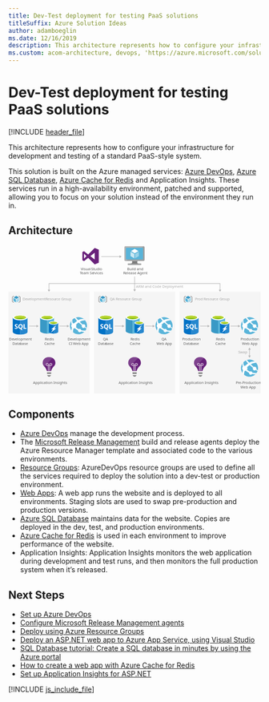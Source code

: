 ```yaml
---
title: Dev-Test deployment for testing PaaS solutions
titleSuffix: Azure Solution Ideas
author: adamboeglin
ms.date: 12/16/2019
description: This architecture represents how to configure your infrastructure for development and testing of a standard PaaS-style system.
ms.custom: acom-architecture, devops, 'https://azure.microsoft.com/solutions/architecture/dev-test-paas/'
---
```

# Dev-Test deployment for testing PaaS solutions

[!INCLUDE [header_file](../header.md)]

This architecture represents how to configure your infrastructure for development and testing of a standard PaaS-style system.

This solution is built on the Azure managed services: [Azure DevOps](https://azure.microsoft.com/services/devops/), [Azure SQL Database](https://azure.microsoft.com/services/sql-database/), [Azure Cache for Redis](https://azure.microsoft.com/services/cache/) and Application Insights. These services run in a high-availability environment, patched and supported, allowing you to focus on your solution instead of the environment they run in.

## Architecture

<svg class="architecture-diagram" aria-labelledby="dev-test-paas" height="482.775" viewbox="0 0 825.046 482.775"  xmlns="http://www.w3.org/2000/svg">
    <path fill="#ededed" opacity=".5" d="M280.048 150.108h265.376v332.667H280.048zM559.67 150.108h265.376v332.667H559.67zM0 150.108h265.376v332.667H0z"/>
    <path d="M153.631 382.729v-.382c0-9.812-8.41-17.967-18.731-18.094-.255-.382-6.116.127-6.116.127-9.3 1.147-16.565 8.92-16.565 17.967 0 .255-1.019 7.391 6.244 13.379 3.313 2.931 6.753 10.831 7.263 13.125l.382.765h13.507l.382-.765c.51-2.294 4.078-10.194 7.263-13 7.263-6.113 6.371-12.867 6.371-13.122z" fill="#68217a"/>
    <path fill="#7a7a7a" d="M126.362 414.203h13.507v4.332h-13.507zM130.567 427.709h4.97l4.205-4.459h-13.38l4.205 4.459z"/>
    <path d="M136.429 408.978h-2.549V392.8h-2.166v16.055h-2.548V392.8H127a4.787 4.787 0 01-4.715-4.715 4.715 4.715 0 019.429 0v2.166h2.166v-2.166a4.715 4.715 0 114.715 4.715h-2.166zM127 385.915a2.148 2.148 0 00-2.166 2.166 2.233 2.233 0 002.166 2.166h2.166v-2.166a2.329 2.329 0 00-2.166-2.166zm11.6 0a2.233 2.233 0 00-2.166 2.166v2.166h2.166a2.233 2.233 0 002.166-2.166 2.148 2.148 0 00-2.171-2.166z" fill="#fff" opacity=".65"/>
    <path d="M134.9 364.253c-.255-.382-6.116.127-6.116.127-9.3 1.147-16.565 8.92-16.565 17.967 0 .255-.892 6.5 4.969 12.233l27.523-27.523a18.714 18.714 0 00-9.811-2.804z" fill="#fff" opacity=".15"/>
    <text fill="#5d5d5d" font-family="SegoeUI, Segoe UI" font-size="12" transform="translate(80.722 451.721)">
        Application Insights
    </text>
    <path d="M648.624 382.729v-.382c0-9.812-8.41-17.967-18.731-18.094-.255-.382-6.116.127-6.116.127-9.3 1.147-16.565 8.92-16.565 17.967 0 .255-1.019 7.391 6.244 13.379 3.313 2.931 6.753 10.831 7.263 13.125l.382.765h13.507l.382-.765c.51-2.294 4.078-10.194 7.263-13 7.262-6.113 6.371-12.867 6.371-13.122z" fill="#68217a"/>
    <path fill="#7a7a7a" d="M621.355 414.203h13.507v4.332h-13.507zM625.56 427.709h4.97l4.204-4.459h-13.379l4.205 4.459z"/>
    <path d="M631.421 408.978h-2.548V392.8h-2.166v16.055h-2.548V392.8h-2.166a4.787 4.787 0 01-4.715-4.715 4.715 4.715 0 019.429 0v2.166h2.166v-2.166a4.715 4.715 0 114.715 4.715h-2.166zm-9.429-23.063a2.148 2.148 0 00-2.166 2.166 2.233 2.233 0 002.166 2.166h2.166v-2.166a2.329 2.329 0 00-2.166-2.166zm11.6 0a2.233 2.233 0 00-2.166 2.166v2.166h2.166a2.233 2.233 0 002.166-2.166 2.148 2.148 0 00-2.17-2.166z" fill="#fff" opacity=".65"/>
    <path d="M629.892 364.253c-.255-.382-6.116.127-6.116.127-9.3 1.147-16.565 8.92-16.565 17.967 0 .255-.892 6.5 4.969 12.233l27.52-27.524a18.714 18.714 0 00-9.808-2.803z" fill="#fff" opacity=".15"/>
    <text fill="#5d5d5d" font-family="SegoeUI, Segoe UI" font-size="12" transform="translate(575.714 451.721)">
        Application Insights
    </text>
    <path d="M433.45 382.729v-.382c0-9.812-8.41-17.967-18.731-18.094-.255-.382-6.116.127-6.116.127-9.3 1.147-16.565 8.92-16.565 17.967 0 .255-1.019 7.391 6.244 13.379 3.313 2.931 6.753 10.831 7.263 13.125l.382.765h13.507l.382-.765c.51-2.294 4.078-10.194 7.263-13 7.263-6.113 6.371-12.867 6.371-13.122z" fill="#68217a"/>
    <path fill="#7a7a7a" d="M406.181 414.203h13.507v4.332h-13.507zM410.386 427.709h4.97l4.205-4.459h-13.38l4.205 4.459z"/>
    <path d="M416.248 408.978H413.7V392.8h-2.166v16.055h-2.548V392.8h-2.166a4.787 4.787 0 01-4.715-4.715 4.715 4.715 0 019.429 0v2.166h2.166v-2.166a4.715 4.715 0 114.715 4.715h-2.166zm-9.429-23.063a2.148 2.148 0 00-2.166 2.166 2.233 2.233 0 002.166 2.166h2.166v-2.166a2.329 2.329 0 00-2.167-2.166zm11.6 0a2.233 2.233 0 00-2.166 2.166v2.166h2.166a2.233 2.233 0 002.166-2.166 2.148 2.148 0 00-2.171-2.166z" fill="#fff" opacity=".65"/>
    <path d="M414.718 364.253c-.255-.382-6.116.127-6.116.127-9.3 1.147-16.565 8.92-16.565 17.967 0 .255-.892 6.5 4.969 12.233l27.523-27.523a18.714 18.714 0 00-9.811-2.804z" fill="#fff" opacity=".15"/>
    <text fill="#5d5d5d" font-family="SegoeUI, Segoe UI" font-size="12" transform="translate(360.54 451.721)">
        Application Insights
    </text>
    <path fill="none" stroke="#b5b5b5" stroke-miterlimit="10" stroke-width="1.643" d="M303.887 35.631h60.76"/>
    <path fill="#b5b5b5" d="M363.448 39.726l7.093-4.095-7.093-4.096v8.191z"/>
    <path fill="none" stroke="#b5b5b5" stroke-miterlimit="10" stroke-width="1.643" d="M132.688 144.712V123.65h559.67v21.062"/>
    <path fill="#b5b5b5" d="M136.783 143.514l-4.095 7.092-4.096-7.092h8.191zM688.263 143.514l4.095 7.092 4.096-7.092h-8.191z"/>
    <text fill="#5d5d5d" font-family="SegoeUI, Segoe UI" font-size="12" opacity=".5" transform="translate(751.798 352.618)">
        <tspan letter-spacing="-.013em">S</tspan><tspan x="6.217" y="0">wap</tspan>
    </text>
    <text fill="#5d5d5d" font-family="SegoeUI, Segoe UI" font-size="12" opacity=".5" transform="translate(417.371 138.128)">
        ARM and Code Deployment
    </text>
    <path fill="none" stroke="#b5b5b5" stroke-miterlimit="10" stroke-width="1.643" d="M412.867 100.775v43.439"/>
    <path fill="#b5b5b5" d="M408.771 143.015l4.096 7.093 4.095-7.093h-8.191z"/>
    <path fill="none" stroke="#b5b5b5" stroke-miterlimit="10" stroke-width="1.643" d="M92.933 262.593h-25.44"/>
    <path fill="#b5b5b5" d="M91.734 258.497l7.093 4.096-7.093 4.095v-8.191z"/>
    <g>
        <path fill="none" stroke="#b5b5b5" stroke-miterlimit="10" stroke-width="1.643" d="M192.66 262.593h-25.439"/>
        <path fill="#b5b5b5" d="M191.462 258.497l7.092 4.096-7.092 4.095v-8.191z"/>
    </g>
    <g>
        <path fill="none" stroke="#b5b5b5" stroke-miterlimit="10" stroke-width="1.643" d="M373.315 262.593h-25.44"/>
        <path fill="#b5b5b5" d="M372.116 258.497l7.093 4.096-7.093 4.095v-8.191z"/>
    </g>
    <g>
        <path fill="none" stroke="#b5b5b5" stroke-miterlimit="10" stroke-width="1.643" d="M473.042 262.593h-25.439"/>
        <path fill="#b5b5b5" d="M471.844 258.497l7.092 4.096-7.092 4.095v-8.191z"/>
    </g>
    <g>
        <path fill="none" stroke="#b5b5b5" stroke-miterlimit="10" stroke-width="1.643" d="M652.696 262.593h-25.439"/>
        <path fill="#b5b5b5" d="M651.498 258.497l7.093 4.096-7.093 4.095v-8.191z"/>
    </g>
    <g>
        <path fill="none" stroke="#b5b5b5" stroke-miterlimit="10" stroke-width="1.643" d="M752.424 262.593h-25.439"/>
        <path fill="#b5b5b5" d="M751.226 258.497l7.092 4.096-7.092 4.095v-8.191z"/>
    </g>
    <g>
        <path fill="none" stroke="#b5b5b5" stroke-miterlimit="10" stroke-width="1.643" d="M788.755 338.779v6.993l.004 8.998v5.554"/>
        <path fill="#b5b5b5" d="M784.659 339.977l4.096-7.092 4.095 7.092h-8.191zM784.663 359.126l4.096 7.092 4.095-7.092h-8.191z"/>
    </g>
    <g>
        <text fill="#5d5d5d" font-family="SegoeUI, Segoe UI" font-size="12" transform="translate(236.464 79.655)">
            Visual <tspan letter-spacing="-.032em" x="34.541" y="0">S</tspan><tspan x="40.529" y="0">tudio</tspan><tspan letter-spacing="-.103em" x="-2.766" y="14.4">T</tspan><tspan x="2.285" y="14.4">eam Se</tspan><tspan letter-spacing=".04em" x="40.939" y="14.4">r</tspan><tspan x="45.592" y="14.4">vices</tspan>
        </text>
        <path d="M268.022 34.076l14.214-11v21.996zm-20.651 8.046V26.03l8.046 8.046zm34.865-34.865l-21.187 21.187-13.677-10.459-5.364 2.682v26.818l5.364 2.682 13.678-10.459 21.187 21.187 13.409-5.364v-42.91z" fill="#68217a"/>
    </g>
    <g>
        <text fill="#5d5d5d" font-family="SegoeUI, Segoe UI" font-size="12" transform="translate(388.172 79.655)">
            Build and<tspan letter-spacing="-.028em" x="-12.601" y="14.4">R</tspan><tspan x="-5.757" y="14.4">elease Agent</tspan>
        </text>
        <path d="M422.363 49.911h-18.016c2.165 7.643-.743 8.739-13.483 8.739v4h43.32v-4c-12.74 0-13.989-1.092-11.821-8.739" fill="#7a7a7a"/>
        <path d="M441.648 1.5H383a3.747 3.747 0 00-3.6 3.773v40.9a3.726 3.726 0 003.6 3.741h58.652a4.094 4.094 0 004-3.741v-40.9a4.109 4.109 0 00-4-3.773" fill="#a0a1a2"/>
        <path d="M441.689 1.5H383a3.746 3.746 0 00-3.6 3.773v40.9a3.727 3.727 0 003.6 3.742h1.4z" fill="#fff" opacity=".2" style="isolation:isolate"/>
        <path fill="#59b4d9" d="M440.479 6.599v38.217h-56.062V6.599h56.062z"/>
        <path fill="#59b4d9" d="M384.417 44.816h.077V6.6l51.255-.077h.002l-51.334.077v38.216z"/>
        <path fill="#a0a1a2" d="M390.864 58.649h43.32v4.003h-43.32z"/>
        <path d="M413.209 4.276a.94.94 0 11-.941-.941.941.941 0 01.941.941" fill="#b8d432"/>
        <path d="M413.246 24.549a.368.368 0 01-.178-.05L401.4 17.764a.359.359 0 01-.175-.306.353.353 0 01.175-.3l11.6-6.69a.355.355 0 01.349 0l11.67 6.737a.354.354 0 010 .61L413.425 24.5a.357.357 0 01-.179.05" fill="#fff"/>
        <path d="M411.57 40.916a.333.333 0 01-.178-.048l-11.632-6.712a.345.345 0 01-.18-.306V20.379a.358.358 0 01.535-.306l11.63 6.71a.37.37 0 01.172.309v13.471a.36.36 0 01-.172.306.371.371 0 01-.176.048" fill="#fff" opacity=".7" style="isolation:isolate"/>
        <path d="M414.863 40.916a.381.381 0 01-.183-.048.359.359 0 01-.171-.306V27.176a.366.366 0 01.171-.306l11.63-6.71a.345.345 0 01.35 0 .349.349 0 01.179.3v13.39a.346.346 0 01-.179.306l-11.626 6.713a.313.313 0 01-.171.048" fill="#fff" opacity=".4" style="isolation:isolate"/>
    </g>
    <g>
        <text fill="#5d5d5d" font-family="SegoeUI, Segoe UI" font-size="12" transform="translate(2.078 309.951)">
            De<tspan letter-spacing="-.006em" x="14.689" y="0">v</tspan><tspan x="20.367" y="0">elopment</tspan><tspan x="11.021" y="14.4">Data</tspan><tspan letter-spacing="-.013em" x="35.713" y="14.4">b</tspan><tspan x="42.609" y="14.4">ase</tspan>
        </text>
        <path d="M14.207 234.925V281.5c0 4.836 10.825 8.757 24.176 8.757v-55.332z" fill="#0072c6"/>
        <path d="M38.051 290.259h.331c13.351 0 24.176-3.919 24.176-8.756v-46.578H38.051z" fill="#0072c6"/>
        <path d="M38.051 290.259h.331c13.351 0 24.176-3.919 24.176-8.756v-46.578H38.051z" fill="#fff" opacity=".15" style="isolation:isolate"/>
        <path d="M62.559 234.925c0 4.836-10.825 8.756-24.176 8.756s-24.176-3.92-24.176-8.756 10.825-8.756 24.176-8.756 24.176 3.92 24.176 8.756" fill="#fff"/>
        <path d="M57.616 234.421c0 3.192-8.611 5.777-19.233 5.777s-19.234-2.585-19.234-5.777 8.612-5.777 19.234-5.777 19.233 2.586 19.233 5.777" fill="#7fba00"/>
        <path d="M53.587 237.951c2.518-.976 4.031-2.2 4.031-3.528 0-3.192-8.611-5.779-19.234-5.779s-19.233 2.586-19.233 5.779c0 1.329 1.513 2.551 4.031 3.528 3.516-1.365 9.011-2.246 15.2-2.246s11.685.881 15.2 2.246" fill="#b8d432"/>
        <path d="M30.7 267.257a3.971 3.971 0 01-1.575 3.363 7.062 7.062 0 01-4.351 1.192 8.276 8.276 0 01-3.948-.851v-3.405a6.092 6.092 0 004.032 1.554 2.743 2.743 0 001.645-.426 1.332 1.332 0 00.58-1.129 1.579 1.579 0 00-.559-1.2 10.262 10.262 0 00-2.271-1.32q-3.49-1.637-3.49-4.468a4.034 4.034 0 011.522-3.293 6.208 6.208 0 014.042-1.24 10.1 10.1 0 013.7.586v3.18a6.035 6.035 0 00-3.511-1.064 2.6 2.6 0 00-1.563.419 1.324 1.324 0 00-.574 1.122 1.6 1.6 0 00.463 1.187 7.487 7.487 0 001.9 1.144 9.407 9.407 0 013.049 2.053 3.825 3.825 0 01.909 2.596zM47.12 263.811a8.7 8.7 0 01-1.224 4.671 6.531 6.531 0 01-3.447 2.777l4.426 4.1h-4.468l-3.16-3.543a7.409 7.409 0 01-3.666-1.074A6.734 6.734 0 0133.06 268a8.408 8.408 0 01-.889-3.879 9.066 9.066 0 01.962-4.229 6.84 6.84 0 012.707-2.857 7.911 7.911 0 014-1 7.361 7.361 0 013.772.969 6.606 6.606 0 012.585 2.755 8.71 8.71 0 01.923 4.052zM43.5 264a5.969 5.969 0 00-1.011-3.666 3.272 3.272 0 00-2.767-1.347 3.474 3.474 0 00-2.862 1.35 6.566 6.566 0 00-.022 7.165 3.386 3.386 0 002.8 1.335 3.431 3.431 0 002.82-1.292A5.483 5.483 0 0043.5 264zM58.728 271.546h-9.086v-15.257h3.436v12.47h5.65v2.787z" fill="#fff"/>
    </g>
    <g>
        <path d="M103.775 235.091v43.768c0 4.607 10.184 8.244 22.672 8.244v-52.012z" fill="#3999c6"/>
        <path d="M126.2 287.1h.364c12.609 0 22.672-3.637 22.672-8.244v-43.765H126.2z" fill="#59b4d9"/>
        <path d="M149.24 235.091c0 4.486-10.184 8.244-22.672 8.244s-22.793-3.758-22.793-8.244 10.184-8.244 22.672-8.244 22.793 3.758 22.793 8.244" fill="#fff"/>
        <path d="M144.633 234.606c0 3.031-8.123 5.456-18.065 5.456s-18.186-2.425-18.186-5.456 8.123-5.456 18.065-5.456 18.186 2.425 18.186 5.456" fill="#7fba00"/>
        <path d="M140.753 237.88c2.425-.97 3.758-2.061 3.758-3.273 0-3.031-8.123-5.456-18.065-5.456s-18.065 2.425-18.065 5.456c0 1.212 1.455 2.425 3.758 3.273 3.273-1.334 8.487-2.061 14.306-2.061a44.194 44.194 0 0114.306 2.061" fill="#b8d432"/>
        <path d="M132.63 252.428v29.219c0 3.031 6.789 5.456 15.155 5.456v-34.675z" fill="#0072c6"/>
        <path d="M147.542 287.1h.242c8.366 0 15.155-2.425 15.155-5.456v-29.216h-15.4z" fill="#0072c6"/>
        <path d="M147.542 287.1h.242c8.366 0 15.155-2.425 15.155-5.456v-29.216h-15.4z" fill="#fff" opacity=".15" style="isolation:isolate"/>
        <path d="M162.94 252.428c0 3.031-6.789 5.456-15.155 5.456s-15.155-2.425-15.155-5.456 6.789-5.456 15.155-5.456 15.155 2.425 15.155 5.456" fill="#fff"/>
        <path d="M159.788 252.065c0 1.94-5.456 3.637-12 3.637s-12-1.576-12-3.637c0-1.94 5.456-3.637 12-3.637s12 1.7 12 3.637" fill="#7fba00"/>
        <path d="M157.242 254.247c1.576-.606 2.546-1.334 2.546-2.182 0-1.94-5.456-3.637-12-3.637-6.668 0-12 1.576-12 3.637 0 .849.97 1.576 2.546 2.182a31.457 31.457 0 0118.913 0" fill="#b8d432"/>
        <path fill="#fff" d="M156.029 270.129l-16.852 13.943 6.547-10.79h-5.698l16.852-13.822-6.547 10.669h5.698z"/>
        <text fill="#5d5d5d" font-family="SegoeUI, Segoe UI" font-size="12" transform="translate(119.266 309.566)">
            <tspan letter-spacing="-.028em">R</tspan><tspan x="6.844" y="0">edis</tspan><tspan x="-1.98" y="14.4">Cache</tspan>
        </text>
    </g>
    <g>
        <text fill="#5d5d5d" font-family="SegoeUI, Segoe UI" font-size="12" transform="translate(193.533 309.88)">
            De<tspan letter-spacing="-.006em" x="14.689" y="0">v</tspan><tspan x="20.367" y="0">elopment</tspan><tspan x="3.902" y="14.4">CI </tspan><tspan letter-spacing="-.024em" x="17.813" y="14.4">W</tspan><tspan x="28.734" y="14.4">eb App</tspan>
        </text>
        <path d="M246.114 283.537a27.97 27.97 0 115.21-39.2 27.862 27.862 0 01-5.21 39.2" fill="#59b4d9"/>
        <path d="M240.974 266.235a6.027 6.027 0 008.439 1.124c.138-.105.244-.233.369-.346 2.7 1.9 4.568 3.152 5.623 3.871a24.133 24.133 0 00.75-2.4 144.942 144.942 0 01-4.8-3.756 5.976 5.976 0 00-8.579-7.328 251.78 251.78 0 01-9.28-8.765c10.256-5.516 17.542-4.708 17.542-4.708a28.1 28.1 0 00-4.038-4.134 29.8 29.8 0 00-18.72 3.49q-3.837-4.017-7.814-8.63a26.034 26.034 0 00-3.706 1.507 60.249 60.249 0 007.558 9.585l.019.019a51.8 51.8 0 00-7.771 6.731c-.325.346-.637.694-.942 1.042a8.444 8.444 0 00-4.607.316 20.44 20.44 0 01-1.929-12.121 29.49 29.49 0 00-3.012 3.656 17.922 17.922 0 001.1 11.3 8.436 8.436 0 00-.006 10.243 8.664 8.664 0 00.626.722 42.378 42.378 0 00-1.634 9.8c.265.36.265.651.528 1a28.4 28.4 0 004.655 4.485 30.837 30.837 0 011.918-12.726 8.4 8.4 0 003.9-.633c.716.63 1.466 1.267 2.266 1.915a46.633 46.633 0 008.152 5.2 5.53 5.53 0 008.9 4.965 5.5 5.5 0 001.24-1.361 49.912 49.912 0 0010.973 1.14c.432 0 2.436-2.726 3.584-4.416a29.512 29.512 0 01-13.764-.94 5.5 5.5 0 00-8.411-3.484 52.431 52.431 0 01-7.563-5.025q-.791-.626-1.521-1.251a8.48 8.48 0 00.356-8.449c.32-.32.634-.641.975-.959a61.421 61.421 0 017.3-5.9c-.092-.085-.175-.175-.264-.261.091.084.176.17.267.254 3.493 3.23 7.2 6.29 10.7 9.025a5.984 5.984 0 00.621 6.203z" fill="#fff"/>
    </g>
    <g>
        <text fill="#5d5d5d" font-family="SegoeUI, Segoe UI" font-size="12" transform="translate(743.87 451.739)">
            P<tspan letter-spacing="-.013em" x="6.721" y="0">r</tspan><tspan x="10.734" y="0">e-P</tspan><tspan letter-spacing="-.013em" x="28.529" y="0">r</tspan><tspan x="32.543" y="0">oduction</tspan><tspan letter-spacing="-.024em" x="15.19" y="14.4">W</tspan><tspan x="26.112" y="14.4">eb App</tspan>
        </text>
        <path d="M805.784 422.4a27.97 27.97 0 115.21-39.2 27.862 27.862 0 01-5.21 39.2" fill="#59b4d9"/>
        <path d="M800.644 405.094a6.027 6.027 0 008.439 1.124c.138-.105.244-.233.369-.346 2.7 1.9 4.568 3.152 5.623 3.871a24.133 24.133 0 00.75-2.4 144.942 144.942 0 01-4.8-3.756 5.976 5.976 0 00-8.579-7.328 251.78 251.78 0 01-9.28-8.765c10.256-5.516 17.542-4.708 17.542-4.708a28.1 28.1 0 00-4.035-4.137 29.8 29.8 0 00-18.72 3.49q-3.837-4.017-7.814-8.63a26.034 26.034 0 00-3.706 1.507 60.249 60.249 0 007.558 9.585l.019.019a51.8 51.8 0 00-7.771 6.731c-.325.346-.637.694-.942 1.042a8.444 8.444 0 00-4.607.316 20.44 20.44 0 01-1.929-12.121 29.49 29.49 0 00-3.012 3.656 17.922 17.922 0 001.1 11.3 8.436 8.436 0 00-.006 10.243 8.664 8.664 0 00.626.722 42.378 42.378 0 00-1.634 9.8c.265.36.265.651.528 1a28.4 28.4 0 004.655 4.485 30.837 30.837 0 011.918-12.726 8.4 8.4 0 003.9-.633c.716.63 1.466 1.267 2.266 1.915a46.633 46.633 0 008.152 5.2 5.53 5.53 0 008.9 4.965 5.5 5.5 0 001.24-1.361 49.912 49.912 0 0010.973 1.14c.432 0 2.436-2.726 3.584-4.416a29.512 29.512 0 01-13.764-.94 5.5 5.5 0 00-8.411-3.484 52.431 52.431 0 01-7.563-5.025q-.791-.626-1.521-1.251a8.48 8.48 0 00.356-8.449c.32-.32.634-.641.975-.959a61.421 61.421 0 017.3-5.9c-.092-.085-.175-.175-.264-.261.091.084.176.17.267.254 3.493 3.23 7.2 6.29 10.7 9.025a5.984 5.984 0 00.618 6.206z" fill="#fff"/>
    </g>
    <g>
        <text fill="#5d5d5d" font-family="SegoeUI, Segoe UI" font-size="12" transform="translate(309.364 309.951)">
            <tspan letter-spacing="-.013em">Q</tspan><tspan x="8.889" y="0">A</tspan><tspan x="-16.216" y="14.4">Data</tspan><tspan letter-spacing="-.013em" x="8.476" y="14.4">b</tspan><tspan x="15.372" y="14.4">ase</tspan>
        </text>
        <path d="M294.255 234.925V281.5c0 4.836 10.825 8.757 24.176 8.757v-55.332z" fill="#0072c6"/>
        <path d="M318.1 290.259h.331c13.351 0 24.176-3.919 24.176-8.756v-46.578H318.1z" fill="#0072c6"/>
        <path d="M318.1 290.259h.331c13.351 0 24.176-3.919 24.176-8.756v-46.578H318.1z" fill="#fff" opacity=".15" style="isolation:isolate"/>
        <path d="M342.607 234.925c0 4.836-10.825 8.756-24.176 8.756s-24.176-3.92-24.176-8.756 10.825-8.756 24.176-8.756 24.176 3.92 24.176 8.756" fill="#fff"/>
        <path d="M337.664 234.421c0 3.192-8.611 5.777-19.233 5.777s-19.234-2.585-19.234-5.777 8.612-5.777 19.234-5.777 19.233 2.586 19.233 5.777" fill="#7fba00"/>
        <path d="M333.635 237.951c2.518-.976 4.031-2.2 4.031-3.528 0-3.192-8.611-5.779-19.234-5.779s-19.233 2.586-19.233 5.779c0 1.329 1.513 2.551 4.031 3.528 3.516-1.365 9.011-2.246 15.2-2.246s11.685.881 15.2 2.246" fill="#b8d432"/>
        <path d="M310.753 267.257a3.971 3.971 0 01-1.575 3.363 7.062 7.062 0 01-4.351 1.192 8.276 8.276 0 01-3.948-.851v-3.405a6.092 6.092 0 004.032 1.554 2.743 2.743 0 001.645-.426 1.332 1.332 0 00.58-1.129 1.579 1.579 0 00-.559-1.2 10.262 10.262 0 00-2.271-1.32q-3.49-1.637-3.49-4.468a4.034 4.034 0 011.522-3.293 6.208 6.208 0 014.042-1.24 10.1 10.1 0 013.7.586v3.18a6.035 6.035 0 00-3.511-1.064 2.6 2.6 0 00-1.563.419 1.324 1.324 0 00-.574 1.122 1.6 1.6 0 00.463 1.187 7.487 7.487 0 001.9 1.144 9.407 9.407 0 013.049 2.053 3.825 3.825 0 01.909 2.596zM327.169 263.811a8.7 8.7 0 01-1.224 4.671 6.531 6.531 0 01-3.447 2.777l4.426 4.1h-4.468l-3.16-3.543a7.409 7.409 0 01-3.666-1.074 6.734 6.734 0 01-2.522-2.74 8.408 8.408 0 01-.889-3.879 9.066 9.066 0 01.962-4.229 6.84 6.84 0 012.707-2.857 7.911 7.911 0 014-1 7.361 7.361 0 013.772.969 6.606 6.606 0 012.585 2.755 8.71 8.71 0 01.924 4.05zm-3.617.192a5.969 5.969 0 00-1.011-3.666 3.272 3.272 0 00-2.767-1.347 3.474 3.474 0 00-2.862 1.35 6.566 6.566 0 00-.022 7.165 3.386 3.386 0 002.8 1.335 3.431 3.431 0 002.82-1.292 5.483 5.483 0 001.042-3.548zM338.776 271.546h-9.086v-15.257h3.437v12.47h5.649v2.787z" fill="#fff"/>
    </g>
    <g>
        <path d="M383.823 235.091v43.768c0 4.607 10.184 8.244 22.672 8.244v-52.012z" fill="#3999c6"/>
        <path d="M406.253 287.1h.364c12.609 0 22.672-3.637 22.672-8.244v-43.765h-23.036z" fill="#59b4d9"/>
        <path d="M429.288 235.091c0 4.486-10.184 8.244-22.672 8.244s-22.793-3.758-22.793-8.244 10.184-8.244 22.672-8.244 22.793 3.758 22.793 8.244" fill="#fff"/>
        <path d="M424.681 234.606c0 3.031-8.123 5.456-18.065 5.456s-18.186-2.425-18.186-5.456 8.123-5.456 18.065-5.456 18.186 2.425 18.186 5.456" fill="#7fba00"/>
        <path d="M420.8 237.88c2.425-.97 3.758-2.061 3.758-3.273 0-3.031-8.123-5.456-18.065-5.456s-18.065 2.425-18.065 5.456c0 1.212 1.455 2.425 3.758 3.273 3.273-1.334 8.487-2.061 14.306-2.061a44.194 44.194 0 0114.308 2.061" fill="#b8d432"/>
        <path d="M412.678 252.428v29.219c0 3.031 6.789 5.456 15.155 5.456v-34.675z" fill="#0072c6"/>
        <path d="M427.591 287.1h.242c8.366 0 15.155-2.425 15.155-5.456v-29.216h-15.4z" fill="#0072c6"/>
        <path d="M427.591 287.1h.242c8.366 0 15.155-2.425 15.155-5.456v-29.216h-15.4z" fill="#fff" opacity=".15" style="isolation:isolate"/>
        <path d="M442.988 252.428c0 3.031-6.789 5.456-15.155 5.456s-15.155-2.425-15.155-5.456 6.789-5.456 15.155-5.456 15.155 2.425 15.155 5.456" fill="#fff"/>
        <path d="M439.836 252.065c0 1.94-5.456 3.637-12 3.637s-12-1.576-12-3.637c0-1.94 5.456-3.637 12-3.637s12 1.7 12 3.637" fill="#7fba00"/>
        <path d="M437.29 254.247c1.576-.606 2.546-1.334 2.546-2.182 0-1.94-5.456-3.637-12-3.637-6.668 0-12 1.576-12 3.637 0 .849.97 1.576 2.546 2.182a31.457 31.457 0 0118.913 0" fill="#b8d432"/>
        <path fill="#fff" d="M436.078 270.129l-16.853 13.943 6.547-10.79h-5.698l16.852-13.822-6.547 10.669h5.699z"/>
        <text fill="#5d5d5d" font-family="SegoeUI, Segoe UI" font-size="12" transform="translate(399.314 309.566)">
            <tspan letter-spacing="-.028em">R</tspan><tspan x="6.844" y="0">edis</tspan><tspan x="-1.98" y="14.4">Cache</tspan>
        </text>
    </g>
    <g>
        <text fill="#5d5d5d" font-family="SegoeUI, Segoe UI" font-size="12" transform="translate(500.818 309.88)">
            <tspan letter-spacing="-.013em">Q</tspan><tspan x="8.889" y="0">A</tspan><tspan letter-spacing="-.024em" x="-16.38" y="14.4">W</tspan><tspan x="-5.458" y="14.4">eb App</tspan>
        </text>
        <path d="M526.162 283.537a27.97 27.97 0 115.21-39.2 27.862 27.862 0 01-5.21 39.2" fill="#59b4d9"/>
        <path d="M521.022 266.235a6.027 6.027 0 008.439 1.124c.138-.105.244-.233.369-.346 2.7 1.9 4.568 3.152 5.623 3.871a24.133 24.133 0 00.75-2.4 144.942 144.942 0 01-4.8-3.756 5.976 5.976 0 00-8.579-7.328 251.78 251.78 0 01-9.28-8.765c10.256-5.516 17.542-4.708 17.542-4.708a28.1 28.1 0 00-4.035-4.137 29.8 29.8 0 00-18.72 3.49q-3.837-4.017-7.814-8.63a26.034 26.034 0 00-3.706 1.507 60.249 60.249 0 007.558 9.585l.019.019a51.8 51.8 0 00-7.771 6.731c-.325.346-.637.694-.942 1.042a8.444 8.444 0 00-4.607.316 20.44 20.44 0 01-1.929-12.121 29.49 29.49 0 00-3.012 3.656 17.922 17.922 0 001.1 11.3 8.436 8.436 0 00-.006 10.243 8.664 8.664 0 00.626.722 42.378 42.378 0 00-1.634 9.8c.265.36.265.651.528 1a28.4 28.4 0 004.655 4.485 30.837 30.837 0 011.918-12.726 8.4 8.4 0 003.9-.633c.716.63 1.466 1.267 2.266 1.915a46.633 46.633 0 008.152 5.2 5.53 5.53 0 008.9 4.965 5.5 5.5 0 001.24-1.361 49.912 49.912 0 0010.973 1.14c.432 0 2.436-2.726 3.584-4.416a29.512 29.512 0 01-13.764-.94 5.5 5.5 0 00-8.411-3.484 52.431 52.431 0 01-7.563-5.025q-.791-.626-1.521-1.251a8.48 8.48 0 00.356-8.449c.32-.32.634-.641.975-.959a61.421 61.421 0 017.3-5.9c-.092-.085-.175-.175-.264-.261.091.084.176.17.267.254 3.493 3.23 7.2 6.29 10.7 9.025a5.984 5.984 0 00.618 6.206z" fill="#fff"/>
    </g>
    <g>
        <text fill="#5d5d5d" font-family="SegoeUI, Segoe UI" font-size="12" transform="translate(568.32 309.951)">
            P<tspan letter-spacing="-.013em" x="6.721" y="0">r</tspan><tspan x="10.734" y="0">oduction</tspan><tspan x="4.45" y="14.4">Data</tspan><tspan letter-spacing="-.013em" x="29.142" y="14.4">b</tspan><tspan x="36.038" y="14.4">ase</tspan>
        </text>
        <path d="M573.877 234.925V281.5c0 4.836 10.825 8.757 24.176 8.757v-55.332z" fill="#0072c6"/>
        <path d="M597.722 290.259h.331c13.351 0 24.176-3.919 24.176-8.756v-46.578h-24.507z" fill="#0072c6"/>
        <path d="M597.722 290.259h.331c13.351 0 24.176-3.919 24.176-8.756v-46.578h-24.507z" fill="#fff" opacity=".15" style="isolation:isolate"/>
        <path d="M622.229 234.925c0 4.836-10.825 8.756-24.176 8.756s-24.176-3.92-24.176-8.756 10.825-8.756 24.176-8.756 24.176 3.92 24.176 8.756" fill="#fff"/>
        <path d="M617.286 234.421c0 3.192-8.611 5.777-19.233 5.777s-19.234-2.585-19.234-5.777 8.612-5.777 19.234-5.777 19.233 2.586 19.233 5.777" fill="#7fba00"/>
        <path d="M613.257 237.951c2.518-.976 4.031-2.2 4.031-3.528 0-3.192-8.611-5.779-19.234-5.779s-19.233 2.586-19.233 5.779c0 1.329 1.513 2.551 4.031 3.528 3.516-1.365 9.011-2.246 15.2-2.246s11.685.881 15.2 2.246" fill="#b8d432"/>
        <path d="M590.375 267.257a3.971 3.971 0 01-1.575 3.363 7.062 7.062 0 01-4.351 1.192 8.276 8.276 0 01-3.948-.851v-3.405a6.092 6.092 0 004.032 1.554 2.743 2.743 0 001.645-.426 1.332 1.332 0 00.58-1.129 1.579 1.579 0 00-.559-1.2 10.262 10.262 0 00-2.271-1.32q-3.49-1.637-3.49-4.468a4.034 4.034 0 011.522-3.293 6.208 6.208 0 014.042-1.24 10.1 10.1 0 013.7.586v3.18a6.035 6.035 0 00-3.511-1.064 2.6 2.6 0 00-1.563.419 1.324 1.324 0 00-.574 1.122 1.6 1.6 0 00.463 1.187 7.487 7.487 0 001.9 1.144 9.407 9.407 0 013.049 2.053 3.825 3.825 0 01.909 2.596zM606.791 263.811a8.7 8.7 0 01-1.224 4.671 6.531 6.531 0 01-3.447 2.777l4.426 4.1h-4.468l-3.16-3.543a7.409 7.409 0 01-3.666-1.074A6.734 6.734 0 01592.73 268a8.408 8.408 0 01-.889-3.879 9.066 9.066 0 01.962-4.229 6.84 6.84 0 012.707-2.857 7.911 7.911 0 014-1 7.361 7.361 0 013.772.969 6.606 6.606 0 012.585 2.755 8.71 8.71 0 01.924 4.052zm-3.617.192a5.969 5.969 0 00-1.011-3.666 3.272 3.272 0 00-2.767-1.347 3.474 3.474 0 00-2.862 1.35 6.566 6.566 0 00-.022 7.165 3.386 3.386 0 002.8 1.335 3.431 3.431 0 002.82-1.292 5.483 5.483 0 001.042-3.548zM618.398 271.546h-9.086v-15.257h3.437v12.47h5.649v2.787z" fill="#fff"/>
    </g>
    <g>
        <path d="M663.445 235.091v43.768c0 4.607 10.184 8.244 22.672 8.244v-52.012z" fill="#3999c6"/>
        <path d="M685.874 287.1h.364c12.609 0 22.672-3.637 22.672-8.244v-43.765h-23.036z" fill="#59b4d9"/>
        <path d="M708.91 235.091c0 4.486-10.184 8.244-22.672 8.244s-22.793-3.758-22.793-8.244 10.184-8.244 22.672-8.244 22.793 3.758 22.793 8.244" fill="#fff"/>
        <path d="M704.3 234.606c0 3.031-8.123 5.456-18.065 5.456s-18.186-2.425-18.186-5.456 8.123-5.456 18.065-5.456 18.186 2.425 18.186 5.456" fill="#7fba00"/>
        <path d="M700.423 237.88c2.425-.97 3.758-2.061 3.758-3.273 0-3.031-8.123-5.456-18.065-5.456s-18.065 2.425-18.065 5.456c0 1.212 1.455 2.425 3.758 3.273 3.273-1.334 8.487-2.061 14.306-2.061a44.194 44.194 0 0114.306 2.061" fill="#b8d432"/>
        <path d="M692.3 252.428v29.219c0 3.031 6.789 5.456 15.155 5.456v-34.675z" fill="#0072c6"/>
        <path d="M707.213 287.1h.242c8.366 0 15.155-2.425 15.155-5.456v-29.216h-15.4z" fill="#0072c6"/>
        <path d="M707.213 287.1h.242c8.366 0 15.155-2.425 15.155-5.456v-29.216h-15.4z" fill="#fff" opacity=".15" style="isolation:isolate"/>
        <path d="M722.61 252.428c0 3.031-6.789 5.456-15.155 5.456s-15.155-2.425-15.155-5.456 6.789-5.456 15.155-5.456 15.155 2.425 15.155 5.456" fill="#fff"/>
        <path d="M719.458 252.065c0 1.94-5.456 3.637-12 3.637s-12-1.576-12-3.637c0-1.94 5.456-3.637 12-3.637s12 1.7 12 3.637" fill="#7fba00"/>
        <path d="M716.912 254.247c1.576-.606 2.546-1.334 2.546-2.182 0-1.94-5.456-3.637-12-3.637-6.668 0-12 1.576-12 3.637 0 .849.97 1.576 2.546 2.182a31.457 31.457 0 0118.913 0" fill="#b8d432"/>
        <path fill="#fff" d="M715.699 270.129l-16.852 13.943 6.547-10.79h-5.698l16.852-13.822-6.547 10.669h5.698z"/>
        <text fill="#5d5d5d" font-family="SegoeUI, Segoe UI" font-size="12" transform="translate(678.936 309.566)">
            <tspan letter-spacing="-.028em">R</tspan><tspan x="6.844" y="0">edis</tspan><tspan x="-1.98" y="14.4">Cache</tspan>
        </text>
    </g>
    <g>
        <text fill="#5d5d5d" font-family="SegoeUI, Segoe UI" font-size="12" transform="translate(759.774 309.88)">
            P<tspan letter-spacing="-.013em" x="6.721" y="0">r</tspan><tspan x="10.734" y="0">oduction</tspan><tspan letter-spacing="-.024em" x="4.286" y="14.4">W</tspan><tspan x="15.208" y="14.4">eb App</tspan>
        </text>
        <path d="M805.784 283.537a27.97 27.97 0 115.21-39.2 27.862 27.862 0 01-5.21 39.2" fill="#59b4d9"/>
        <path d="M800.644 266.235a6.027 6.027 0 008.439 1.124c.138-.105.244-.233.369-.346 2.7 1.9 4.568 3.152 5.623 3.871a24.133 24.133 0 00.75-2.4 144.942 144.942 0 01-4.8-3.756 5.976 5.976 0 00-8.579-7.328 251.78 251.78 0 01-9.28-8.765c10.256-5.516 17.542-4.708 17.542-4.708a28.1 28.1 0 00-4.035-4.137 29.8 29.8 0 00-18.72 3.49q-3.837-4.017-7.814-8.63a26.034 26.034 0 00-3.706 1.507 60.249 60.249 0 007.558 9.585l.019.019a51.8 51.8 0 00-7.771 6.731c-.325.346-.637.694-.942 1.042a8.444 8.444 0 00-4.607.316 20.44 20.44 0 01-1.929-12.121 29.49 29.49 0 00-3.012 3.656 17.922 17.922 0 001.1 11.3 8.436 8.436 0 00-.006 10.243 8.664 8.664 0 00.626.722 42.378 42.378 0 00-1.634 9.8c.265.36.265.651.528 1a28.4 28.4 0 004.655 4.485 30.837 30.837 0 011.918-12.726 8.4 8.4 0 003.9-.633c.716.63 1.466 1.267 2.266 1.915a46.633 46.633 0 008.152 5.2 5.53 5.53 0 008.9 4.965 5.5 5.5 0 001.24-1.361 49.912 49.912 0 0010.973 1.14c.432 0 2.436-2.726 3.584-4.416a29.512 29.512 0 01-13.764-.94 5.5 5.5 0 00-8.411-3.484 52.431 52.431 0 01-7.563-5.025q-.791-.626-1.521-1.251a8.48 8.48 0 00.356-8.449c.32-.32.634-.641.975-.959a61.421 61.421 0 017.3-5.9c-.092-.085-.175-.175-.264-.261.091.084.176.17.267.254 3.493 3.23 7.2 6.29 10.7 9.025a5.984 5.984 0 00.618 6.206z" fill="#fff"/>
    </g>
    <g>
        <text fill="#5d5d5d" font-family="SegoeUI, Segoe UI" font-size="12" opacity=".5" transform="translate(46.642 179.128)">
            De<tspan letter-spacing="-.006em" x="14.689" y="0">v</tspan><tspan x="20.367" y="0">elopment </tspan><tspan letter-spacing="-.028em" x="74.391" y="0">R</tspan><tspan x="81.234" y="0">esou</tspan><tspan letter-spacing="-.013em" x="106.424" y="0">r</tspan><tspan x="110.438" y="0">ce G</tspan><tspan letter-spacing="-.013em" x="133.775" y="0">r</tspan><tspan x="137.789" y="0">oup</tspan>
        </text>
        <path d="M25.761 173.849a.233.233 0 01-.12-.035l-8-4.614a.242.242 0 01-.121-.211.238.238 0 01.121-.208l7.949-4.581a.246.246 0 01.24 0l8 4.617a.242.242 0 010 .418l-7.946 4.583a.238.238 0 01-.121.034" fill="#3999c6"/>
        <path d="M24.612 185.066a.241.241 0 01-.123-.032l-7.97-4.6a.237.237 0 01-.123-.21v-9.231a.245.245 0 01.123-.211.252.252 0 01.243 0l7.969 4.6a.245.245 0 01.118.21v9.233a.238.238 0 01-.238.242M26.867 185.066a.257.257 0 01-.123-.032.241.241 0 01-.12-.21v-9.173a.246.246 0 01.12-.21l7.968-4.6a.249.249 0 01.243 0 .246.246 0 01.12.209v9.173a.243.243 0 01-.12.21l-7.971 4.6a.218.218 0 01-.118.032" fill="#59b4d9"/>
        <path d="M26.867 185.066a.257.257 0 01-.123-.032.241.241 0 01-.12-.21v-9.173a.246.246 0 01.12-.21l7.968-4.6a.249.249 0 01.243 0 .246.246 0 01.12.209v9.173a.243.243 0 01-.12.21l-7.971 4.6a.218.218 0 01-.118.032" fill="#fff" opacity=".5" style="isolation:isolate"/>
        <path d="M17.343 186.091a.788.788 0 01-.395-.106l-3.72-2.148a2.288 2.288 0 01-1.08-1.871V168.29a2.286 2.286 0 011.08-1.87l3.72-2.148a.791.791 0 01.791 1.369l-3.72 2.148a.761.761 0 00-.289.5v13.677a.759.759 0 00.289.5l3.72 2.148a.791.791 0 01-.4 1.476zM34.129 164.165a.788.788 0 01.395.106l3.72 2.148a2.288 2.288 0 011.08 1.871v13.677a2.286 2.286 0 01-1.08 1.87l-3.72 2.148a.791.791 0 11-.791-1.369l3.72-2.148a.761.761 0 00.289-.5V168.29a.759.759 0 00-.289-.5l-3.72-2.148a.791.791 0 01.4-1.476z" fill="#7a7a7a"/>
    </g>
    <g>
        <text fill="#5d5d5d" font-family="SegoeUI, Segoe UI" font-size="12" opacity=".5" transform="translate(331.431 179.128)">
            <tspan letter-spacing="-.013em">Q</tspan><tspan x="8.889" y="0">A </tspan><tspan letter-spacing="-.028em" x="19.916" y="0">R</tspan><tspan x="26.76" y="0">esou</tspan><tspan letter-spacing="-.013em" x="51.949" y="0">r</tspan><tspan x="55.963" y="0">ce G</tspan><tspan letter-spacing="-.013em" x="79.301" y="0">r</tspan><tspan x="83.314" y="0">oup</tspan>
        </text>
        <path d="M308.778 173.849a.233.233 0 01-.12-.035l-8-4.614a.242.242 0 01-.121-.211.238.238 0 01.121-.208l7.944-4.584a.246.246 0 01.24 0l8 4.617a.242.242 0 010 .418l-7.946 4.583a.238.238 0 01-.121.034" fill="#3999c6"/>
        <path d="M307.629 185.066a.241.241 0 01-.123-.032l-7.97-4.6a.237.237 0 01-.123-.21v-9.231a.245.245 0 01.123-.211.252.252 0 01.243 0l7.969 4.6a.245.245 0 01.118.21v9.233a.238.238 0 01-.238.242M309.884 185.066a.257.257 0 01-.123-.032.241.241 0 01-.12-.21v-9.173a.246.246 0 01.12-.21l7.968-4.6a.249.249 0 01.243 0 .246.246 0 01.12.209v9.173a.243.243 0 01-.12.21l-7.971 4.6a.218.218 0 01-.118.032" fill="#59b4d9"/>
        <path d="M309.884 185.066a.257.257 0 01-.123-.032.241.241 0 01-.12-.21v-9.173a.246.246 0 01.12-.21l7.968-4.6a.249.249 0 01.243 0 .246.246 0 01.12.209v9.173a.243.243 0 01-.12.21l-7.971 4.6a.218.218 0 01-.118.032" fill="#fff" opacity=".5" style="isolation:isolate"/>
        <path d="M300.36 186.091a.788.788 0 01-.395-.106l-3.72-2.148a2.288 2.288 0 01-1.08-1.871V168.29a2.286 2.286 0 011.08-1.87l3.72-2.148a.791.791 0 01.791 1.369l-3.72 2.148a.761.761 0 00-.289.5v13.677a.759.759 0 00.289.5l3.72 2.148a.791.791 0 01-.4 1.476zM317.145 164.165a.788.788 0 01.395.106l3.72 2.148a2.288 2.288 0 011.08 1.871v13.677a2.286 2.286 0 01-1.08 1.87l-3.72 2.148a.791.791 0 11-.791-1.369l3.72-2.148a.761.761 0 00.289-.5V168.29a.759.759 0 00-.289-.5l-3.72-2.148a.791.791 0 01.4-1.476z" fill="#7a7a7a"/>
    </g>
    <g>
        <text fill="#5d5d5d" font-family="SegoeUI, Segoe UI" font-size="12" opacity=".5" transform="translate(610.437 179.128)">
            P<tspan letter-spacing="-.013em" x="6.721" y="0">r</tspan><tspan x="10.734" y="0">od </tspan><tspan letter-spacing="-.028em" x="28.119" y="0">R</tspan><tspan x="34.963" y="0">esou</tspan><tspan letter-spacing="-.013em" x="60.152" y="0">r</tspan><tspan x="64.166" y="0">ce G</tspan><tspan letter-spacing="-.013em" x="87.504" y="0">r</tspan><tspan x="91.518" y="0">oup</tspan>
        </text>
        <path d="M587.991 173.849a.233.233 0 01-.12-.035l-8-4.614a.242.242 0 01-.121-.211.238.238 0 01.121-.208l7.944-4.584a.246.246 0 01.24 0l8 4.617a.242.242 0 010 .418l-7.946 4.583a.238.238 0 01-.121.034" fill="#3999c6"/>
        <path d="M586.841 185.066a.241.241 0 01-.123-.032l-7.97-4.6a.237.237 0 01-.123-.21v-9.231a.245.245 0 01.123-.211.252.252 0 01.243 0l7.969 4.6a.245.245 0 01.118.21v9.233a.238.238 0 01-.238.242M589.1 185.066a.257.257 0 01-.123-.032.241.241 0 01-.12-.21v-9.173a.246.246 0 01.12-.21l7.968-4.6a.249.249 0 01.243 0 .246.246 0 01.12.209v9.173a.243.243 0 01-.12.21l-7.971 4.6a.218.218 0 01-.118.032" fill="#59b4d9"/>
        <path d="M589.1 185.066a.257.257 0 01-.123-.032.241.241 0 01-.12-.21v-9.173a.246.246 0 01.12-.21l7.968-4.6a.249.249 0 01.243 0 .246.246 0 01.12.209v9.173a.243.243 0 01-.12.21l-7.971 4.6a.218.218 0 01-.118.032" fill="#fff" opacity=".5" style="isolation:isolate"/>
        <path d="M579.572 186.091a.788.788 0 01-.395-.106l-3.72-2.148a2.288 2.288 0 01-1.08-1.871V168.29a2.286 2.286 0 011.08-1.87l3.72-2.148a.791.791 0 01.791 1.369l-3.72 2.148a.761.761 0 00-.289.5v13.677a.759.759 0 00.289.5l3.72 2.148a.791.791 0 01-.4 1.476zM596.358 164.165a.788.788 0 01.395.106l3.72 2.148a2.288 2.288 0 011.08 1.871v13.677a2.286 2.286 0 01-1.08 1.87l-3.72 2.148a.791.791 0 01-.791-1.369l3.72-2.148a.761.761 0 00.289-.5V168.29a.759.759 0 00-.289-.5l-3.72-2.148a.791.791 0 01.4-1.476z" fill="#7a7a7a"/>
    </g>
</svg>

## Components
* [Azure DevOps](https://azure.microsoft.com/services/devops/) manage the development process.
* The [Microsoft Release Management](https://www.visualstudio.com/docs/release/getting-started/configure-agents) build and release agents deploy the Azure Resource Manager template and associated code to the various environments.
* [Resource Groups](https://www.visualstudio.com/docs/release/getting-started/configure-agents): AzureDevOps resource groups are used to define all the services required to deploy the solution into a dev-test or production environment.
* [Web Apps](https://azure.microsoft.com/services/app-service/web/): A web app runs the website and is deployed to all environments. Staging slots are used to swap pre-production and production versions.
* [Azure SQL Database](https://azure.microsoft.com/services/sql-database/) maintains data for the website. Copies are deployed in the dev, test, and production environments.
* [Azure Cache for Redis](https://azure.microsoft.com/services/cache/) is used in each environment to improve performance of the website.
* Application Insights: Application Insights monitors the web application during development and test runs, and then monitors the full production system when it’s released.

## Next Steps
* [Set up Azure DevOps](https://www.visualstudio.com/docs/setup-admin/get-started)
* [Configure Microsoft Release Management agents](https://www.visualstudio.com/docs/release/getting-started/configure-agents)
* [Deploy using Azure Resource Groups](https://github.com/microsoft/azure-pipelines-tasks/tree/master/Tasks/AzureResourceGroupDeploymentV2)
* [Deploy an ASP.NET web app to Azure App Service, using Visual Studio](https://docs.microsoft.com/en-us/azure/app-service/app-service-web-get-started-dotnet-framework)
* [SQL Database tutorial: Create a SQL database in minutes by using the Azure portal](https://docs.microsoft.com/en-us/azure/sql-database/sql-database-single-database-get-started?tabs=azure-portal)
* [How to create a web app with Azure Cache for Redis](https://docs.microsoft.com/en-us/azure/azure-cache-for-redis/cache-web-app-howto)
* [Set up Application Insights for ASP.NET](https://docs.microsoft.com/en-us/azure/azure-monitor/app/asp-net)

[!INCLUDE [js_include_file](../../_js/index.md)]
